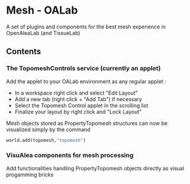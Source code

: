 # Mesh - OALab

A set of plugins and components for the best mesh experience in OpenAleaLab (and TissueLab)

## Contents

### The TopomeshControls service (currently an applet) 

Add the applet to your OALab environment as any regular applet :
* In a workspace right click and select "Edit Layout"
* Add a new tab (right click + "Add Tab") if necessary
* Select the Topomesh Control applet in the scrolling list
* Finalize your layout by right click and "Lock Layout"

Mesh objects stored as PropertyTopomesh structures can now be visualized simply by the command

```python
world.add(topomesh,"topomesh")
```

### VisuAlea components for mesh processing

Add functionalities handling PropertyTopomesh objects directly as visual progamming bricks

